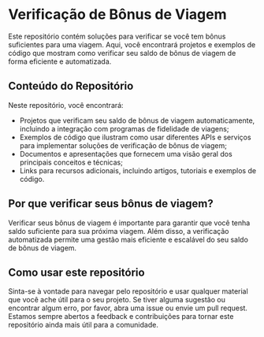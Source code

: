 # Verificação de Bônus de Viagem

Este repositório contém soluções para verificar se você tem bônus suficientes para uma viagem. Aqui, você encontrará projetos e exemplos de código que mostram como verificar seu saldo de bônus de viagem de forma eficiente e automatizada.

## Conteúdo do Repositório

Neste repositório, você encontrará:

- Projetos que verificam seu saldo de bônus de viagem automaticamente, incluindo a integração com programas de fidelidade de viagens;
- Exemplos de código que ilustram como usar diferentes APIs e serviços para implementar soluções de verificação de bônus de viagem;
- Documentos e apresentações que fornecem uma visão geral dos principais conceitos e técnicas;
- Links para recursos adicionais, incluindo artigos, tutoriais e exemplos de código.

## Por que verificar seus bônus de viagem?

Verificar seus bônus de viagem é importante para garantir que você tenha saldo suficiente para sua próxima viagem. Além disso, a verificação automatizada permite uma gestão mais eficiente e escalável do seu saldo de bônus de viagem.

## Como usar este repositório

Sinta-se à vontade para navegar pelo repositório e usar qualquer material que você ache útil para o seu projeto. Se tiver alguma sugestão ou encontrar algum erro, por favor, abra uma issue ou envie um pull request. Estamos sempre abertos a feedback e contribuições para tornar este repositório ainda mais útil para a comunidade.
